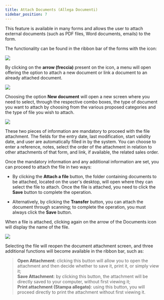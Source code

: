 ```yaml
---
title: Attach Documents (Allega Documenti)
sidebar_position: 7
---
```


This feature is available in many forms and allows the user to attach external documents (such as PDF files, Word documents, emails) to the form.

The functionality can be found in the ribbon bar of the forms with the icon:

<p align="center">

![](/img/it-it/guide/operations-with-data/attach-documents/image01.png)  

</p>

By clicking on the **arrow (freccia)** present on the icon, a menu will open offering the option to attach a new document or link a document to an already attached document.

<p align="center">

![](/img/it-it/guide/operations-with-data/attach-documents/image02.png)  

</p>

Choosing the option **New document** will open a new screen where you need to select, through the respective combo boxes, the type of document you want to attach by choosing from the various proposed categories and the type of file you wish to attach.

<p align="center">

![](/img/it-it/guide/operations-with-data/attach-documents/image03.png)  

</p>

These two pieces of information are mandatory to proceed with the file attachment. The fields for the entry date, last modification, start validity date, and user are automatically filled in by the system. You can choose to enter a reference, notes, select the order of the attachment in relation to other attachments of that form, and link, if available, the related sales order.

Once the mandatory information and any additional information are set, you can proceed to attach the file in two ways:

- By clicking the **Attach a file** button, the folder containing documents to be attached, located on the user's desktop, will open where they can select the file to attach. Once the file is attached, you need to click the **Save** button to complete the operation.

- Alternatively, by clicking the **Transfer** button, you can attach the document through scanning; to complete the operation, you must always click the **Save** button.

When a file is attached, clicking again on the arrow of the Documents icon will display the name of the file.

<p align="center">

![](/img/it-it/guide/operations-with-data/attach-documents/image08.png)  

</p>

Selecting the file will reopen the document attachment screen, and three additional functions will become available in the ribbon bar, such as:

> **Open Attachment**: clicking this button will allow you to open the attachment and then decide whether to save it, print it, or simply view it;  
> **Save Attachment**: by clicking this button, the attachment will be directly saved to your computer, without first viewing it;  
> **Print attachment (Stampa allegato)**: using this button, you will proceed directly to print the attachment without first viewing it.